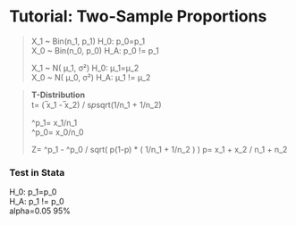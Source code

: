 # Tutorial: Two-Sample Proportions #
> X_1 ~ Bin(n_1, p_1)  H_0: p_0=p_1  
> X_0 ~ Bin(n_0, p_0)  H_A: p_0 != p_1  
>  
> X_1 ~ N( μ_1, σ²)  H_0: μ_1=μ_2  
> X_0 ~ N( μ_0, σ²)  H_A: μ_1 != μ_2  
  
> **T-Distribution**  
> t= ( ̅x_1 -  ̅x_2) / s*p*sqrt(1/n_1 + 1/n_2)  
>  
> ^p_1= x_1/n_1  
> ^p_0= x_0/n_0  
>  
> Z= ^p_1 - ^p_0 / sqrt( p(1-p) * ( 1/n_1 + 1/n_2 ) )
> p= x_1 + x_2 / n_1 + n_2


### Test in Stata ###
H_0: p_1=p_0  
H_A: p_1 != p_0  
alpha=0.05
95%
